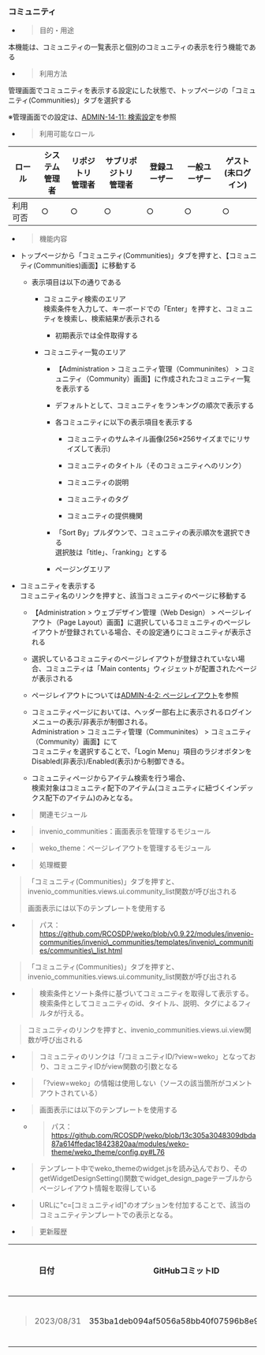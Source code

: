 
### コミュニティ

  - > 目的・用途

本機能は、コミュニティの一覧表示と個別のコミュニティの表示を行う機能である

  - > 利用方法

管理画面でコミュニティを表示する設定にした状態で、トップページの「コミュニティ(Communities)」タブを選択する

※管理画面での設定は、[ADMIN-14-11: 検索設定](#検索設定)を参照

  - > 利用可能なロール

<table>
<thead>
<tr class="header">
<th>ロール</th>
<th>システム<br />
管理者</th>
<th>リポジトリ<br />
管理者</th>
<th>サブリポジトリ<br />
管理者</th>
<th>登録ユーザー</th>
<th>一般ユーザー</th>
<th>ゲスト<br />
(未ログイン)</th>
</tr>
</thead>
<tbody>
<tr class="odd">
<td>利用可否</td>
<td>○</td>
<td>○</td>
<td>○</td>
<td>○</td>
<td>○</td>
<td>○</td>
</tr>
</tbody>
</table>

  - > 機能内容

<!-- end list -->

  - トップページから「コミュニティ(Communities)」タブを押すと、【コミュニティ(Communities)画面】に移動する
    
      - 表示項目は以下の通りである
        
          - コミュニティ検索のエリア  
            検索条件を入力して、キーボードでの「Enter」を押すと、コミュニティを検索し、検索結果が表示される
            
              - 初期表示では全件取得する
        
          - コミュニティ一覧のエリア
            
              - 【Administration \> コミュニティ管理（Communinites） \> コミュニティ（Community）画面】に作成されたコミュニティ一覧を表示する
            
              - デフォルトとして、コミュニティをランキングの順次で表示する
            
              - 各コミュニティに以下の表示項目を表示する
                
                  - コミュニティのサムネイル画像(256×256サイズまでにリサイズして表示)

                  - コミュニティのタイトル（そのコミュニティへのリンク）
                
                  - コミュニティの説明

                  - コミュニティのタグ

                  - コミュニティの提供機関

              - 「Sort By」プルダウンで、コミュニティの表示順次を選択できる  
                選択肢は「title」、「ranking」とする
            
              - ページングエリア

<!-- end list -->

  - コミュニティを表示する  
    コミュニティ名のリンクを押すと、該当コミュニティのページに移動する
    
      - 【Administration \> ウェブデザイン管理（Web Design） \> ページレイアウト（Page Layout）画面】に選択しているコミュニティのページレイアウトが登録されている場合、その設定通りにコミュニティが表示される
    
      - 選択しているコミュニティのページレイアウトが登録されていない場合、コミュニティは「Main contents」ウィジェットが配置されたページが表示される
    
      - ページレイアウトについては[ADMIN-4-2: ページレイアウト](\\l)を参照

      - コミュニティページにおいては、ヘッダー部右上に表示されるログインメニューの表示/非表示が制御される。  
        Administration \> コミュニティ管理（Communinites） \> コミュニティ（Community）画面】にて  
        コミュニティを選択することで、「Login Menu」項目のラジオボタンをDisabled(非表示)/Enabled(表示)から制御できる。  

      - コミュニティページからアイテム検索を行う場合、  
        検索対象はコミュニティ配下のアイテム(コミュニティに紐づくインデックス配下のアイテム)のみとなる。  

<!-- end list -->

  - > 関連モジュール

<!-- end list -->

  - > invenio\_communities：画面表示を管理するモジュール

  - > weko\_theme：ページレイアウトを管理するモジュール

<!-- end list -->

  - > 処理概要

> 「コミュニティ(Communities)」タブを押すと、invenio\_communities.views.ui.community\_list関数が呼び出される
> 
> 画面表示には以下のテンプレートを使用する

  - > パス：https://github.com/RCOSDP/weko/blob/v0.9.22/modules/invenio-communities/invenio\_communities/templates/invenio\_communities/communities\_list.html

> 「コミュニティ(Communities)」タブを押すと、invenio\_communities.views.ui.community\_list関数が呼び出される

  - > 検索条件とソート条件に基づいてコミュニティを取得して表示する。  
      検索条件としてコミュニティのid、タイトル、説明、タグによるフィルタが行える。

> コミュニティのリンクを押すと、invenio\_communities.views.ui.view関数が呼び出される

  - > コミュニティのリンクは「/コミュニティID/?view=weko」となっており、コミュニティIDがview関数の引数となる

  - > 「?view=weko」の情報は使用しない（ソースの該当箇所がコメントアウトされている）

  - > 画面表示には以下のテンプレートを使用する
    
      - > パス：<https://github.com/RCOSDP/weko/blob/13c305a3048309dbda87a614ffedac18423820aa/modules/weko-theme/weko_theme/config.py#L76>

  - > テンプレート中でweko\_themeのwidget.jsを読み込んでおり、そのgetWidgetDesignSetting()関数でwidget\_design\_pageテーブルからページレイアウト情報を取得している

  - > URLに"c=[コミュニティid]"のオプションを付加することで、該当のコミュニティテンプレートでの表示となる。

<!-- end list -->

  - > 更新履歴

<table>
<thead>
<tr class="header">
<th>日付</th>
<th>GitHubコミットID</th>
<th>更新内容</th>
</tr>
</thead>
<tbody>
<tr class="odd">
<td><blockquote>
<p>2023/08/31</p>
</blockquote></td>
<td>353ba1deb094af5056a58bb40f07596b8e95a562</td>
<td>初版作成</td>
</tr>
</tbody>
</table>